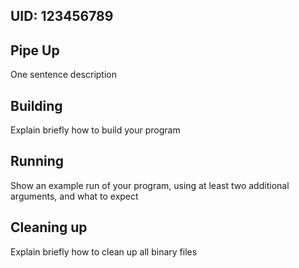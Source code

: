 ## UID: 123456789

## Pipe Up

One sentence description

## Building

Explain briefly how to build your program

## Running

Show an example run of your program, using at least two additional arguments, and what to expect

## Cleaning up

Explain briefly how to clean up all binary files
